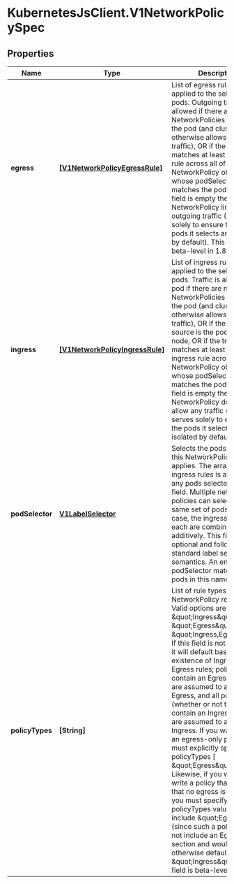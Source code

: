 # KubernetesJsClient.V1NetworkPolicySpec

## Properties
Name | Type | Description | Notes
------------ | ------------- | ------------- | -------------
**egress** | [**[V1NetworkPolicyEgressRule]**](V1NetworkPolicyEgressRule.md) | List of egress rules to be applied to the selected pods. Outgoing traffic is allowed if there are no NetworkPolicies selecting the pod (and cluster policy otherwise allows the traffic), OR if the traffic matches at least one egress rule across all of the NetworkPolicy objects whose podSelector matches the pod. If this field is empty then this NetworkPolicy limits all outgoing traffic (and serves solely to ensure that the pods it selects are isolated by default). This field is beta-level in 1.8 | [optional] 
**ingress** | [**[V1NetworkPolicyIngressRule]**](V1NetworkPolicyIngressRule.md) | List of ingress rules to be applied to the selected pods. Traffic is allowed to a pod if there are no NetworkPolicies selecting the pod (and cluster policy otherwise allows the traffic), OR if the traffic source is the pod&#39;s local node, OR if the traffic matches at least one ingress rule across all of the NetworkPolicy objects whose podSelector matches the pod. If this field is empty then this NetworkPolicy does not allow any traffic (and serves solely to ensure that the pods it selects are isolated by default) | [optional] 
**podSelector** | [**V1LabelSelector**](V1LabelSelector.md) | Selects the pods to which this NetworkPolicy object applies. The array of ingress rules is applied to any pods selected by this field. Multiple network policies can select the same set of pods. In this case, the ingress rules for each are combined additively. This field is NOT optional and follows standard label selector semantics. An empty podSelector matches all pods in this namespace. | 
**policyTypes** | **[String]** | List of rule types that the NetworkPolicy relates to. Valid options are \&quot;Ingress\&quot;, \&quot;Egress\&quot;, or \&quot;Ingress,Egress\&quot;. If this field is not specified, it will default based on the existence of Ingress or Egress rules; policies that contain an Egress section are assumed to affect Egress, and all policies (whether or not they contain an Ingress section) are assumed to affect Ingress. If you want to write an egress-only policy, you must explicitly specify policyTypes [ \&quot;Egress\&quot; ]. Likewise, if you want to write a policy that specifies that no egress is allowed, you must specify a policyTypes value that include \&quot;Egress\&quot; (since such a policy would not include an Egress section and would otherwise default to just [ \&quot;Ingress\&quot; ]). This field is beta-level in 1.8 | [optional] 


